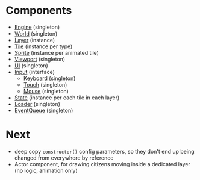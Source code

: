 Components
==========

- [Engine](docs/engine.md) (singleton)
- [World](docs/world.md) (singleton)
- [Layer](docs/layer.md) (instance)
- [Tile](docs/tile.md) (instance per type)
- [Sprite](docs/sprite.md) (instance per animated tile)
- [Viewport](docs/viewport.md) (singleton)
- [UI](docs/ui.md) (singleton)
- [Input](docs/input.md) (interface)
  - [Keyboard](docs/input.md#keyboard) (singleton)
  - [Touch](docs/input.md#touch) (singleton)
  - [Mouse](docs/input.md#mouse) (singleton)
- [State](docs/state.md) (instance per each tile in each layer)
- [Loader](docs/loader.md) (singleton)
- [EventQueue](docs/event-queue.md) (singleton)

Next
====

- deep copy `constructor()` config parameters, so they don't end up being changed from everywhere by reference
- Actor component, for drawing citizens moving inside a dedicated layer (no logic, animation only)
